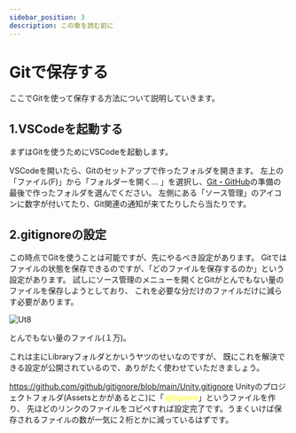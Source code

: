 ```yaml
---
sidebar_position: 3
description: この章を読む前に
---
```


# Gitで保存する

ここでGitを使って保存する方法について説明していきます。

## 1.VSCodeを起動する

まずはGitを使うためにVSCodeを起動します。

VSCodeを開いたら、Gitのセットアップで作ったフォルダを開きます。
左上の「ファイル(F)」から「フォルダーを開く… 」を選択し、[Git・GitHub](https://ask-stem-official.github.io/stemask-docs/unity-docs/build-env/setup_Git)の準備の最後で作ったフォルダを選んでください。
左側にある「ソース管理」のアイコンに数字が付いてたり、Git関連の通知が来てたりしたら当たりです。

## 2.gitignoreの設定

この時点でGitを使うことは可能ですが、先にやるべき設定があります。
Gitではファイルの状態を保存できるのですが、「どのファイルを保存するのか」という設定があります。
試しにソース管理のメニューを開くとGitがとんでもない量のファイルを保存しようとしており、
これを必要な分だけのファイルだけに減らす必要があります。

![Ut8](./images/8.png)

とんでもない量のファイル(１万)。

これは主にLibraryフォルダとかいうヤツのせいなのですが、
既にこれを解決できる設定が公開されているので、ありがたく使わせていただきましょう。

https://github.com/github/gitignore/blob/main/Unity.gitignore
Unityのプロジェクトフォルダ(Assetsとかがあるとこ)に「<font color="yellow">.gitignore</font>」というファイルを作り、
先ほどのリンクのファイルをコピペすれば設定完了です。うまくいけば保存されるファイルの数が一気に２桁とかに減っているはずです。